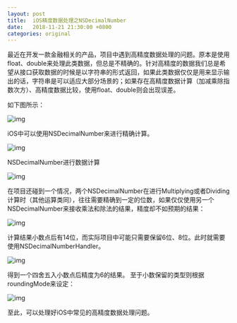 ```yaml
---
layout:	post
title:	iOS精度数据处理之NSDecimalNumber
date:	2018-11-21 21:30:00 +0800
categories: original
---
```


最近在开发一款金融相关的产品，项目中遇到高精度数据处理的问题。原本是使用float、double来处理此类数据，但总是不精确的。针对高精度的数据我们总是希望从接口获取数据的时候是以字符串的形式返回，如果此类数据仅仅是用来显示输出的话，字符串是可以适应大部分场景的；如果存在高精度数据计算（加减乘除指数次方）、高精度数据比较，使用float、double则会出现误差。

如下图所示：

![img](https://diycode.b0.upaiyun.com/photo/2018/dfb0056d118cee567f42ae5e81afc922.png)

iOS中可以使用NSDecimalNumber来进行精确计算。

![img](https://diycode.b0.upaiyun.com/photo/2018/eaa99950b6db7e62bb639dd2241d7314.png)

NSDecimalNumber进行数据计算

![img](https://diycode.b0.upaiyun.com/photo/2018/e529b7bbc54cf95dbdef9b1d1a2cc8e3.png)

在项目还碰到一个情况，两个NSDecimalNumber在进行Multiplying或者Dividing计算时（其他运算类同），往往需要精确到一定的位数，如果仅仅使用另一个NSDecimalNumber来接收乘法和除法的结果，精度却不如预期的结果：

![img](https://diycode.b0.upaiyun.com/photo/2018/69eeefa928ae91f6ba41560bb57dc0a1.png)

计算结果小数点后有14位，而实际项目中可能只需要保留6位、8位。此时就需要使用NSDecimalNumberHandler。

![img](https://diycode.b0.upaiyun.com/photo/2018/9aefaa1610eb91cde22684b03c6511c2.png)

得到一个四舍五入小数点后精度为6的结果。
至于小数保留的类型则根据roundingMode来设定：

![img](https://diycode.b0.upaiyun.com/photo/2018/d77c613f40e8e8de6affe6dedf7b888a.png)

至此，可以处理好iOS中常见的高精度数据处理问题。